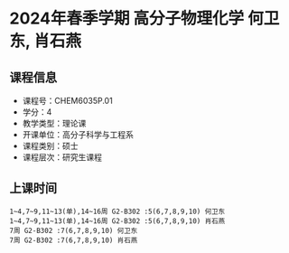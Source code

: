 # 2024年春季学期 高分子物理化学 何卫东, 肖石燕






## 课程信息

- 课程号：CHEM6035P.01
- 学分：4
- 教学类型：理论课
- 开课单位：高分子科学与工程系
- 课程类别：硕士
- 课程层次：研究生课程

## 上课时间

```
1~4,7~9,11~13(单),14~16周 G2-B302 :5(6,7,8,9,10) 何卫东
1~4,7~9,11~13(单),14~16周 G2-B302 :5(6,7,8,9,10) 肖石燕
7周 G2-B302 :7(6,7,8,9,10) 何卫东
7周 G2-B302 :7(6,7,8,9,10) 肖石燕
```

